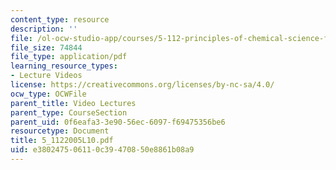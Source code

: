 ```yaml
---
content_type: resource
description: ''
file: /ol-ocw-studio-app/courses/5-112-principles-of-chemical-science-fall-2005/e380247506110c39470850e8861b08a9_5_1122005L10.pdf
file_size: 74844
file_type: application/pdf
learning_resource_types:
- Lecture Videos
license: https://creativecommons.org/licenses/by-nc-sa/4.0/
ocw_type: OCWFile
parent_title: Video Lectures
parent_type: CourseSection
parent_uid: 0f6eafa3-3e90-56ec-6097-f69475356be6
resourcetype: Document
title: 5_1122005L10.pdf
uid: e3802475-0611-0c39-4708-50e8861b08a9
---
```

